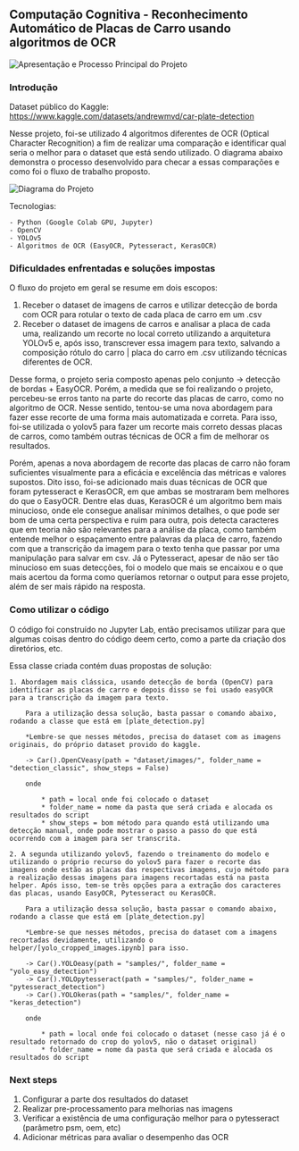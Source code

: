 ## Computação Cognitiva - Reconhecimento Automático de Placas de Carro usando algoritmos de OCR
![Apresentação e Processo Principal do Projeto](https://i.imgur.com/8KRkaL3.png)

### Introdução
Dataset público do Kaggle: https://www.kaggle.com/datasets/andrewmvd/car-plate-detection

Nesse projeto, foi-se utilizado 4 algoritmos diferentes de OCR (Optical Character Recognition) a fim de realizar uma comparação e identificar qual seria o melhor para o dataset que está sendo utilizado. O diagrama abaixo demonstra o processo desenvolvido para checar a essas comparações e como foi o fluxo de trabalho proposto.

![Diagrama do Projeto](https://i.imgur.com/sZLTmUC.png)

Tecnologias: 

    - Python (Google Colab GPU, Jupyter)
    - OpenCV
    - YOLOv5
    - Algoritmos de OCR (EasyOCR, Pytesseract, KerasOCR)


### Dificuldades enfrentadas e soluções impostas
O fluxo do projeto em geral se resume em dois escopos:
1. Receber o dataset de imagens de carros e utilizar detecção de borda com OCR para rotular o texto de cada placa de carro em um .csv
2. Receber o dataset de imagens de carros e analisar a placa de cada uma, realizando um recorte no local correto utilizando a arquitetura YOLOv5 e, após isso, transcrever essa imagem para texto, salvando a composição rótulo do carro | placa do carro em .csv utilizando técnicas diferentes de OCR.

Desse forma, o projeto seria composto apenas pelo conjunto -> detecção de bordas + EasyOCR. Porém, a medida que se foi realizando o projeto, percebeu-se erros tanto na parte do recorte das placas de carro, como no algoritmo de OCR. Nesse sentido, tentou-se uma nova abordagem para fazer esse recorte de uma forma mais automatizada e correta. Para isso, foi-se utilizada o yolov5 para fazer um recorte mais correto dessas placas de carros, como também outras técnicas de OCR a fim de melhorar os resultados.

Porém, apenas a nova abordagem de recorte das placas de carro não foram suficientes visualmente para a eficácia e excelência das métricas e valores supostos. Dito isso, foi-se adicionado mais duas técnicas de OCR que foram pytesseract e KerasOCR, em que ambas se mostraram bem melhores do que o EasyOCR. Dentre elas duas, KerasOCR é um algoritmo bem mais minucioso, onde ele consegue analisar mínimos detalhes, o que pode ser bom de uma certa perspectiva e ruim para outra, pois detecta caracteres que em teoria não são relevantes para a análise da placa, como também entende melhor o espaçamento entre palavras da placa de carro, fazendo com que a transcrição da imagem para o texto tenha que passar por uma manipulação para salvar em csv. Já o Pytesseract, apesar de não ser tão minucioso em suas detecções, foi o modelo que mais se encaixou e o que mais acertou da forma como queríamos retornar o output para esse projeto, além de ser mais rápido na resposta.

### Como utilizar o código

O código foi construído no Jupyter Lab, então precisamos utilizar para que algumas coisas dentro do código deem certo, como a parte da criação dos diretórios, etc.

Essa classe criada contém duas propostas de solução:

    1. Abordagem mais clássica, usando detecção de borda (OpenCV) para identificar as placas de carro e depois disso se foi usado easyOCR para a transcrição da imagem para texto.

        Para a utilização dessa solução, basta passar o comando abaixo, rodando a classe que está em [plate_detection.py]

        *Lembre-se que nesses métodos, precisa do dataset com as imagens originais, do próprio dataset provido do kaggle.

        -> Car().OpenCVeasy(path = "dataset/images/", folder_name = "detection_classic", show_steps = False)

        onde 

            * path = local onde foi colocado o dataset
            * folder_name = nome da pasta que será criada e alocada os resultados do script
            * show_steps = bom método para quando está utilizando uma detecção manual, onde pode mostrar o passo a passo do que está ocorrendo com a imagem para ser transcrita.

    2. A segunda utilizando yolov5, fazendo o treinamento do modelo e utilizando o próprio recurso do yolov5 para fazer o recorte das imagens onde estão as placas das respectivas imagens, cujo método para a realização dessas imagens para imagens recortadas está na pasta helper. Após isso, tem-se três opções para a extração dos caracteres das placas, usando EasyOCR, Pytesseract ou KerasOCR.

        Para a utilização dessa solução, basta passar o comando abaixo, rodando a classe que está em [plate_detection.py]

        *Lembre-se que nesses métodos, precisa do dataset com a imagens recortadas devidamente, utilizando o helper/[yolo_cropped_images.ipynb] para isso.

        -> Car().YOLOeasy(path = "samples/", folder_name = "yolo_easy_detection")
        -> Car().YOLOpytesseract(path = "samples/", folder_name = "pytesseract_detection")  
        -> Car().YOLOkeras(path = "samples/", folder_name = "keras_detection") 

        onde 

            * path = local onde foi colocado o dataset (nesse caso já é o resultado retornado do crop do yolov5, não o dataset original)
            * folder_name = nome da pasta que será criada e alocada os resultados do script

### Next steps

1. Configurar a parte dos resultados do dataset
2. Realizar pre-processamento para melhorias nas imagens
3. Verificar a existência de uma configuração melhor para o pytesseract (parâmetro psm, oem, etc)
4. Adicionar métricas para avaliar o desempenho das OCR








